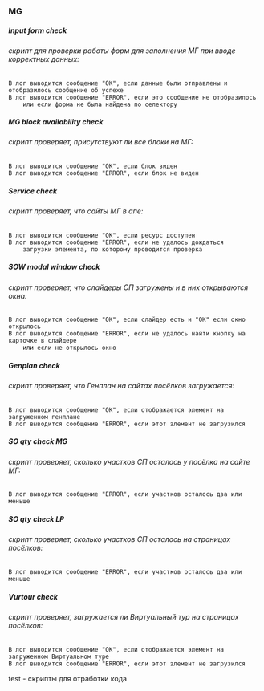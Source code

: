 ### MG
##### Input form check
###### скрипт для проверки работы форм для заполнения МГ при вводе корректных данных:
 
    В лог выводится сообщение "ОК", если данные были отправлены и отобразилось сообщение об успехе
    В лог выводится сообщение "ERROR", если это сообщение не отобразилось 
        или если форма не была найдена по селектору
                     
##### MG block availability check
###### скрипт проверяет, присутствуют ли все блоки на МГ:
 
    В лог выводится сообщение "ОК", если блок виден
    В лог выводится сообщение "ERROR", если блок не виден

##### Service check
###### скрипт проверяет, что сайты МГ в апе:
 
    В лог выводится сообщение "ОК", если ресурс доступен
    В лог выводится сообщение "ERROR", если не удалось дождаться 
        загрузки элемента, по которому проводится проверка

##### SOW modal window check
###### скрипт проверяет, что слайдеры СП загружены и в них открываются окна: 
 
    В лог выводится сообщение "ОК", если слайдер есть и "ОК" если окно открылось
    В лог выводится сообщение "ERROR", если не удалось найти кнопку на карточке в слайдере
        или если не открылось окно

##### Genplan check
###### скрипт проверяет, что Генплан на сайтах посёлков загружается: 
 
    В лог выводится сообщение "ОК", если отображается элемент на загруженном генплане
    В лог выводится сообщение "ERROR", если этот элемент не загрузился

##### SO qty check MG
###### скрипт проверяет, сколько участков СП осталось у посёлка на сайте МГ: 
 
    В лог выводится сообщение "ERROR", если участков осталось два или меньше

##### SO qty check LP
###### скрипт проверяет, сколько участков СП осталось на страницах посёлков: 
 
    В лог выводится сообщение "ERROR", если участков осталось два или меньше

##### Vurtour check
###### скрипт проверяет, загружается ли Виртуальный тур на страницах посёлков: 
 
    В лог выводится сообщение "ОК", если отображается элемент на загруженном Виртуальном туре
    В лог выводится сообщение "ERROR", если этот элемент не загрузился

test - скрипты для отработки кода                     
